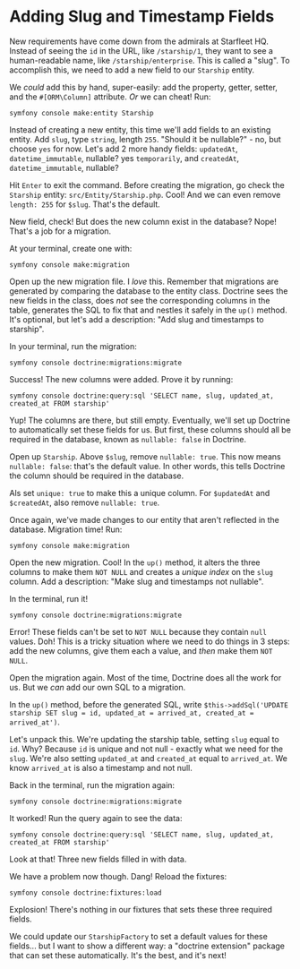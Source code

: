 # Adding Slug and Timestamp Fields

New requirements have come down from the admirals at Starfleet HQ.
Instead of seeing the `id` in the URL, like `/starship/1`, they want to see a
human-readable name, like `/starship/enterprise`. This is called a "slug".
To accomplish this, we need to add a new field to our `Starship` entity.

We *could* add this by hand, super-easily: add the property, getter, setter, and
the `#[ORM\Column]` attribute. *Or* we can cheat! Run:

```terminal
symfony console make:entity Starship
```

Instead of creating a new entity, this time we'll add fields to an existing entity.
Add `slug`, type `string`, length `255`. "Should it be nullable?" - no, but choose
`yes` for now. Let's add 2 more handy fields: `updatedAt`, `datetime_immutable`, nullable?
yes `temporarily`, and `createdAt`, `datetime_immutable`, nullable?

Hit `Enter` to exit the command. Before creating the migration, go check the
`Starship` entity: `src/Entity/Starship.php`. Cool! And we can even remove
`length: 255` for `$slug`. That's the default.

New field, check! But does the new column exist in the database? Nope!
That's a job for a migration.

At your terminal, create one with:

```terminal
symfony console make:migration
```

Open up the new migration file. I *love* this.
Remember that migrations are generated by comparing the database
to the entity class. Doctrine sees the new fields in the class, does *not* see the
corresponding columns in the table, generates the SQL to fix that and nestles
it safely in the `up()` method. It's optional, but let's add a description: "Add slug and timestamps
to starship".

In your terminal, run the migration:

```terminal
symfony console doctrine:migrations:migrate
```

Success! The new columns were added. Prove it by running:

```terminal
symfony console doctrine:query:sql 'SELECT name, slug, updated_at, created_at FROM starship'
```

Yup! The columns are there, but still empty.
Eventually, we'll set up Doctrine to automatically set these fields for us.
But first, these columns should all be required in the database, known as `nullable: false`
in Doctrine.

Open up `Starship`. Above `$slug`, remove `nullable: true`. This now means
`nullable: false`: that's the default value. In other words, this tells Doctrine
the column should be required in the database.

Als set `unique: true` to make this a unique column.
For `$updatedAt` and `$createdAt`, also remove `nullable: true`.

Once again, we've made changes to our entity that aren't reflected in the database.
Migration time! Run:

```terminal
symfony console make:migration
```

Open the new migration. Cool! In the `up()` method, it alters the
three columns to make them `NOT NULL` and creates a *unique index* on the `slug` column.
Add a description: "Make slug and timestamps not nullable".

In the terminal, run it!

```terminal
symfony console doctrine:migrations:migrate
```

Error! These fields can't be set to `NOT NULL` because they contain `null` values.
Doh! This is a tricky situation where we need to do things in 3 steps: add the new columns,
give them each a value, and *then* make them `NOT NULL`.

Open the migration again. Most of the time, Doctrine does all the work for us.
But we *can* add our own SQL to a migration.

In the `up()` method, before the generated SQL, write
`$this->addSql('UPDATE starship SET slug = id, updated_at = arrived_at, created_at = arrived_at')`.

Let's unpack this. We're updating the starship table, setting `slug` equal to `id`. Why?
Because `id` is unique and not null - exactly what we need for the `slug`. We're also setting
`updated_at` and `created_at` equal to `arrived_at`. We know `arrived_at` is also a timestamp
and not null.

Back in the terminal, run the migration again:

```terminal
symfony console doctrine:migrations:migrate
```

It worked! Run the query again to see the data:

```terminal
symfony console doctrine:query:sql 'SELECT name, slug, updated_at, created_at FROM starship'
```

Look at that! Three new fields filled in with data.

We have a problem now though. Dang! Reload the fixtures:

```terminal
symfony console doctrine:fixtures:load
```

Explosion! There's nothing in our fixtures that sets these three required fields.

We could update our `StarshipFactory` to set a default values for these fields... but
I want to show a different way: a "doctrine extension" package that can set these
automatically. It's the best, and it's next!
